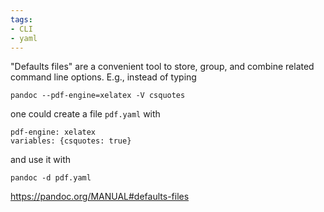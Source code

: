 ```yaml
---
tags:
- CLI
- yaml
---
```


"Defaults files" are a convenient tool to store, group, and combine
related command line options. E.g., instead of typing

    pandoc --pdf-engine=xelatex -V csquotes

one could create a file `pdf.yaml` with

    pdf-engine: xelatex
    variables: {csquotes: true}

and use it with

    pandoc -d pdf.yaml

https://pandoc.org/MANUAL#defaults-files
